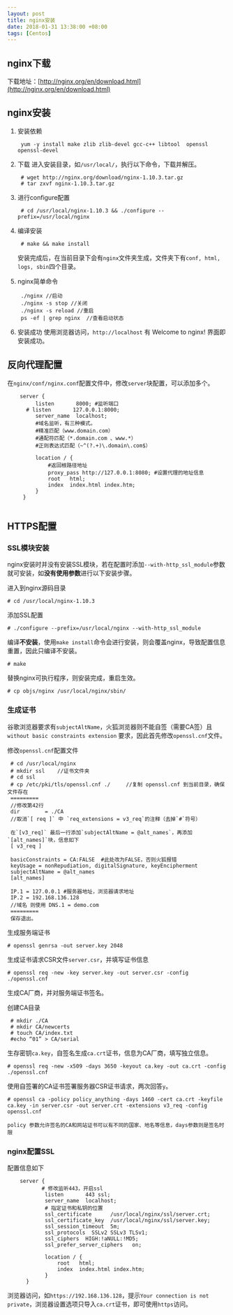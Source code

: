 ```yaml
---
layout: post
title: nginx安装
date: 2018-01-31 13:38:00 +08:00
tags: [Centos]
---
```

## nginx下载
下载地址：[http://nginx.org/en/download.html](http://nginx.org/en/download.html)
## nginx安装
1. 安装依赖
        
        yum -y install make zlib zlib-devel gcc-c++ libtool  openssl openssl-devel  
2. 下载
        进入安装目录，如`/usr/local/`，执行以下命令，下载并解压。
        
        # wget http://nginx.org/download/nginx-1.10.3.tar.gz
        # tar zxvf nginx-1.10.3.tar.gz 
3. 进行configure配置
    
        # cd /usr/local/nginx-1.10.3 && ./configure --prefix=/usr/local/nginx
4. 编译安装

        # make && make install
      
    安装完成后，在当前目录下会有`nginx`文件夹生成，文件夹下有`conf, html, logs, sbin`四个目录。
5. nginx简单命令

        ./nginx //启动  
        ./nginx -s stop //关闭  
        ./nginx -s reload //重启
        ps -ef | grep nginx  //查看启动状态  
6. 安装成功	
    使用浏览器访问，`http://localhost` 有 Welcome to nginx! 界面即安装成功。

## 反向代理配置
在`nginx/conf/nginx.conf`配置文件中，修改`server`块配置，可以添加多个。

```
    server {
         listen       8000; #监听端口
      # listen       127.0.0.1:8000;
         server_name  localhost; 
         #域名监听，有三种模式。 
         #精准匹配（www.domain.com）
         #通配符匹配（*.domain.com 、www.*）
         #正则表达式匹配（~^(?.+)\.domain\.com$）  

         location / {
             #返回根路径地址
             proxy_pass http://127.0.0.1:8080; #设置代理的地址信息
             root   html;
             index  index.html index.htm;
         }
     }
   
```
## HTTPS配置

### SSL模块安装
nginx安装时并没有安装SSL模块，若在配置时添加`--with-http_ssl_module`参数就可安装，如**没有使用参数**进行以下安装步骤。

进入到nginx源码目录
    
    # cd /usr/local/nginx-1.10.3

添加SSL配置

    # ./configure --prefix=/usr/local/nginx --with-http_ssl_module
编译**不安装**，使用`make install`命令会进行安装，则会覆盖nginx，导致配置信息重置，因此只编译不安装。

    # make

替换nginx可执行程序，则安装完成，重启生效。

    # cp objs/nginx /usr/local/nginx/sbin/

### 生成证书

谷歌浏览器要求有`subjectAltName`，火狐浏览器则不能自签（需要CA签）且`without basic constraints extension` 要求，因此首先修改`openssl.cnf`文件。

修改`openssl.cnf`配置文件

```
 # cd /usr/local/nginx
 # mkdir ssl    //证书文件夹
 # cd ssl
 # cp /etc/pki/tls/openssl.cnf ./     //复制 openssl.cnf 到当前目录，确保文件存在
 =========
 //修改第42行
 dir		= ./CA
 //取消`[ req ]` 中 `req_extensions = v3_req`的注释（去掉`#`符号）
 
 在`[v3_req]` 最后一行添加`subjectAltName = @alt_names`，再添加`[alt_names]`块，信息如下
 [ v3_req ]
 
 basicConstraints = CA:FALSE  #此处改为FALSE，否则火狐报错
 keyUsage = nonRepudiation, digitalSignature, keyEncipherment
 subjectAltName = @alt_names
 [alt_names]

 IP.1 = 127.0.0.1 #服务器地址，浏览器请求地址
 IP.2 = 192.168.136.128
 //域名 则使用 DNS.1 = demo.com
 =========
 保存退出。

```

生成服务端证书
      
    # openssl genrsa -out server.key 2048

生成证书请求CSR文件`server.csr`，并填写证书信息

    # openssl req -new -key server.key -out server.csr -config ./openssl.cnf

生成CA厂商，并对服务端证书签名。

创建CA目录
```
 # mkdir ./CA
 # mkdir CA/newcerts
 # touch CA/index.txt
 #echo “01” > CA/serial
```
生存密钥`ca.key`，自签名生成`ca.crt`证书，信息为CA厂商，填写独立信息。

    # openssl req -new -x509 -days 3650 -keyout ca.key -out ca.crt -config ./openssl.cnf

使用自签署的CA证书签署服务器CSR证书请求，两次回答`y`。

    # openssl ca -policy policy_anything -days 1460 -cert ca.crt -keyfile ca.key -in server.csr -out server.crt -extensions v3_req -config openssl.cnf
    
    policy 参数允许签名的CA和网站证书可以有不同的国家、地名等信息，days参数则是签名时限

### nginx配置SSL
配置信息如下

```
    server {
           # 修改监听443，开启ssl
            listen       443 ssl;
            server_name  localhost;
            # 指定证书和私钥的位置
            ssl_certificate      /usr/local/nginx/ssl/server.crt;
            ssl_certificate_key  /usr/local/nginx/ssl/server.key;
            ssl_session_timeout  5m;
            ssl_protocols  SSLv2 SSLv3 TLSv1;
            ssl_ciphers  HIGH:!aNULL:!MD5;
            ssl_prefer_server_ciphers   on;

            location / {
                root   html;
                index  index.html index.htm;
            }
      }
```
浏览器访问，如`https://192.168.136.128`，提示`Your connection is not private`，浏览器设置选项只导入`ca.crt`证书，即可使用`https`访问。
